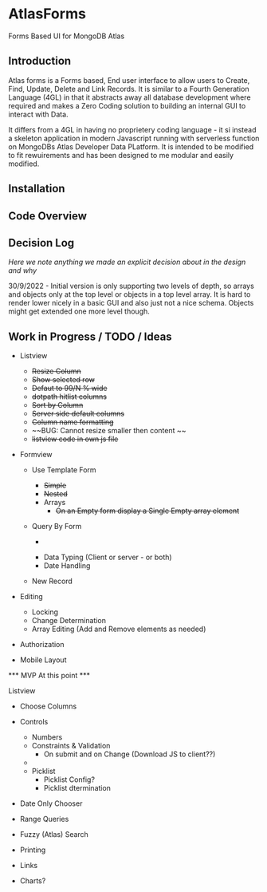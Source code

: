 # AtlasForms
Forms Based UI for MongoDB Atlas

## Introduction

Atlas forms is a Forms based, End user interface to allow users to Create, Find, Update, Delete and Link Records. It is similar to a Fourth Generation Language (4GL) in that it abstracts away all
database development where required and makes a Zero Coding solution to building an internal GUI
to interact with Data.

It differs from a 4GL in having no proprietery coding language - it si instead a skeleton application in modern Javascript running with serverless function on MongoDBs Atlas Developer Data PLatform. It is intended to be modified to fit rewuirements and has been designed to me modular and easily modified.

## Installation


## Code Overview

## Decision Log

_Here we note anything we made an explicit decision about in the design and why_

30/9/2022 - Initial version is only supporting two levels of depth, so arrays and objects only at the top level or objects in a top level array. It is hard to render lower nicely in a basic GUI and also just not a nice schema. Objects might get extended one more level though.


## Work in Progress / TODO / Ideas

- Listview
  - ~~Resize Column~~
  - ~~Show selected row~~
  - ~~Defaut to 99/N % wide~~
  - ~~dotpath hitlist columns~~
  - ~~Sort by Column~~
  - ~~Server side default columns~~
  - ~~Column name formatting~~
  - ~~BUG: Cannot resize smaller then content ~~
  - ~~listview code in own js file~~
  
- Formview
  - Use Template Form
    - ~~Simple~~
    - ~~Nested~~
    - Arrays
      - ~~On an Empty form display a Single Empty array element~~
      
  - Query By Form
    - ~~~Change capture~~~
    - Data Typing (Client or server - or both)
    - Date Handling
    

  - New Record


- Editing
  - Locking
  - Change Determination
  - Array Editing (Add and Remove elements as needed)


- Authorization
- Mobile Layout


*** MVP At this point ***

  Listview
  - Choose Columns
  
  
- Controls
  - Numbers
  - Constraints & Validation 
    - On submit and on Change (Download JS to client??)
  - 
  - Picklist
      - Picklist Config?
      - Picklist dtermination
- Date Only Chooser
- Range Queries
- Fuzzy (Atlas) Search
- Printing
- Links
- Charts?

